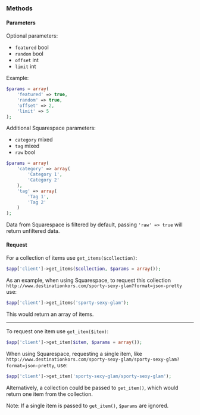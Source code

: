 ### Methods

#### Parameters

Optional parameters:

- `featured` bool
- `random` bool
- `offset` int
- `limit` int

Example:

```php
$params = array(
	'featured' => true,
	'random' => true,
	'offset' => 2,
	'limit' => 5
);
```

Additional Squarespace parameters:

- `category` mixed
- `tag` mixed
- `raw` bool

```php
$params = array(
	'category' => array(
		'Category 1',
		'Category 2'
	),
	'tag' => array(
		'Tag 1',
		'Tag 2'
	)
);
```

Data from Squarespace is filtered by default, passing `'raw' => true` will return unfiltered data.

#### Request

For a collection of items use `get_items($collection)`:

```php
$app['client']->get_items($collection, $params = array());
```

As an example, when using Squarespace, to request this collection `http://www.destinationkors.com/sporty-sexy-glam?format=json-pretty` use:

```php
$app['client']->get_items('sporty-sexy-glam');
```

This would return an array of items.

---------------------------------------

To request one item use `get_item($item)`:

```php
$app['client']->get_item($item, $params = array());
```

When using Squarespace, requesting a single item, like `http://www.destinationkors.com/sporty-sexy-glam/sporty-sexy-glam?format=json-pretty`, use:

```php
$app['client']->get_item('sporty-sexy-glam/sporty-sexy-glam');
```

Alternatively, a collection could be passed to `get_item()`, which would return one item from the collection.

Note: If a single item is passed to `get_item()`, `$params` are ignored.
